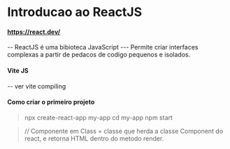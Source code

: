 # Introducao ao ReactJS

#### https://react.dev/

-- ReactJS é uma bibioteca JavaScript
--- Permite criar interfaces complexas a partir de pedacos de codigo pequenos e isolados.

#### Vite JS

-- ver vite compiling

#### Como criar o primeiro projeto

> npx create-react-app my-app
> cd my-app
> npm start

> // Componente em Class = classe que herda a classe Component do react, e retorna HTML dentro do metodo render.

